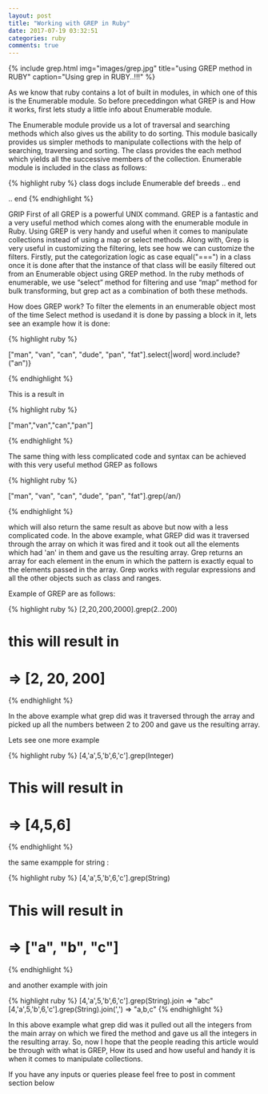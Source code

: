```yaml
---
layout: post
title: "Working with GREP in Ruby"
date: 2017-07-19 03:32:51
categories: ruby
comments: true
---
```

{% include grep.html
            img="images/grep.jpg"
            title="using GREP method in RUBY"
            caption="Using grep in RUBY..!!!" %}

As we know that ruby contains a lot of built in modules, in which one of this is the Enumerable module. So before preceddingon what GREP is and How it works, first lets study a little info about Enumerable module.

The Enumerable module provide us a lot of traversal and searching methods which also gives us the ability to do sorting.
This module basically provides us simpler methods to manipulate collections with the help of searching, traversing and sorting.
The class provides the each method which yields all the successive members of the collection.
Enumerable module is included in the class as follows:

{% highlight ruby %}
class dogs
  include Enumerable
  def breeds
    ..
  end

  ..
end
{% endhighlight %}

GRIP
First of all GREP is a powerful UNIX command.
GREP is a fantastic and a very useful method which comes along with the enumerable module in Ruby.
Using GREP is very handy and useful when it comes to manipulate collections instead of using a map or select methods.
Along with, Grep is very useful in customizing the filtering, lets see how we can customize the filters. Firstly, put the categorization logic as case equal("===") in a class once it is done after that the instance of that class will be easily filtered out from an Enumerable object using GREP method.
In the ruby methods of enumerable, we use “select” method for filtering and use “map” method for bulk transforming, but grep act as a combination of both these methods.

How does GREP work?
To filter the elements in an enumerable object most of the time Select method is usedand it is done by passing a block in it, lets see an example how it is done:

{% highlight ruby %}

["man", "van", "can", "dude", "pan", "fat"].select{|word| word.include?("an")}

{%  endhighlight %}

This is a result in

{% highlight ruby %}

["man","van","can","pan"]

{%  endhighlight %}

The same thing with less complicated code and syntax can be achieved with this very useful method GREP as follows

{% highlight ruby %}

["man", "van", "can", "dude", "pan", "fat"].grep(/an/)

{%  endhighlight %}


which will also return the same result as above but now with a less complicated code.
In the above example, what GREP did was it traversed through the array on which it was fired and it took out all the elements which had 'an' in them and gave us the resulting array.
Grep returns an array for each element in the enum in which the pattern is exactly equal to the elements passed in the array.
Grep works with regular expressions and all the other objects such as class and ranges.

Example of GREP are as follows:


{% highlight ruby %}
[2,20,200,2000].grep(2..200)
 # this will result in  
 # => [2, 20, 200]
{%  endhighlight %}


In the above example what grep did was it traversed through the array and picked up all the numbers between 2 to 200 and gave us the resulting array.

Lets see one more example

{% highlight ruby %}
[4,'a',5,'b',6,'c'].grep(Integer)
 # This will result in
 # => [4,5,6]
{% endhighlight %}

the same exampple for string :

{% highlight ruby %}
[4,'a',5,'b',6,'c'].grep(String)
 # This will result in
 # => ["a", "b", "c"]
{% endhighlight %}

and another example with join

{% highlight ruby %}
[4,'a',5,'b',6,'c'].grep(String).join
 => "abc"
[4,'a',5,'b',6,'c'].grep(String).join(',')
 => "a,b,c"
 {% endhighlight %}


In this above example what grep did was it pulled out all the integers from the main array on which we fired the method and gave us all the integers in the resulting array.
So, now I hope that the people reading this article would be through with what is GREP, How its used and how useful and handy it is when it comes to manipulate collections.

If you have any inputs or queries please feel free to post in comment section below
